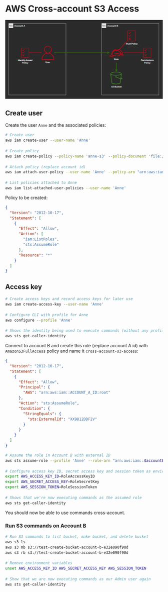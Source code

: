 # AWS Cross-account S3 Access

<img src="cross-access.png" width=650 />

## Create user

Create the user `Anne` and the associated policies:

```sh
# Create user
aws iam create-user --user-name 'Anne'

# Create policy
aws iam create-policy --policy-name 'anne-s3' --policy-document 'file://anne-s3.json'

# Attach policy (replace account id)
aws iam attach-user-policy --user-name 'Anne' --policy-arn "arn:aws:iam::$account_A_id:policy/anne-s3"

# List policies attached to Anne
aws iam list-attached-user-policies --user-name 'Anne'
```

Policy to be created:

```json
{
  "Version": "2012-10-17",
  "Statement": [
    {
      "Effect": "Allow",
      "Action": [
        "iam:ListRoles",
        "sts:AssumeRole"
      ],
      "Resource": "*"
    }
  ]
}
```

## Access key

```sh
# Create access keys and record access keys for later use
aws iam create-access-key --user-name 'Anne'

# Configure CLI with profile for Anne
aws configure --profile 'Anne'

# Shows the identity being used to execute commands (without any profile)
aws sts get-caller-identity
```

Connect to account B and create this role (replace account A id) with `AmazonS3FullAccess` policy and name it `cross-account-s3-access`:

```json
{
  "Version": "2012-10-17",
  "Statement": [
    {
      "Effect": "Allow",
      "Principal": {
        "AWS": "arn:aws:iam::ACCOUNT_A_ID:root"
      },
      "Action": "sts:AssumeRole",
      "Condition": {
        "StringEquals": {
          "sts:ExternalId": "XX9812DDF2V"
        }
      }
    }
  ]
}
```


```sh
# Assume the role in Account B with external ID
aws sts assume-role --profile 'Anne' --role-arn "arn:aws:iam::$accountB:role/cross-account-s3-access" --role-session-name 'AWSCLI-Session' --external-id 'XX9812DDF2V'

# Configure access key ID, secret access key and session token as environment variables
export AWS_ACCESS_KEY_ID=RoleAccessKeyID
export AWS_SECRET_ACCESS_KEY=RoleSecretKey
export AWS_SESSION_TOKEN=RoleSessionToken

# Shows that we're now executing commands as the assumed role
aws sts get-caller-identity
```

You should now be able to use commands cross-account.

### Run S3 commands on Account B

```sh
# Run S3 commands to list bucket, make bucket, and delete bucket
aws s3 ls
aws s3 mb s3://test-create-bucket-account-b-e32e090f90d
aws s3 rb s3://test-create-bucket-account-b-e32e090f90d

# Remove environment variables
unset AWS_ACCESS_KEY_ID AWS_SECRET_ACCESS_KEY AWS_SESSION_TOKEN

# Show that we are now executing commands as our Admin user again
aws sts get-caller-identity
```
